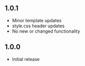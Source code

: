 ## 1.0.1

* Minor template updates
* style.css header updates
* No new or changed functionality

## 1.0.0

* Initial release
